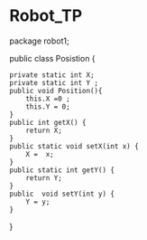 # Robot_TP
package robot1;

public class Posistion {

	private static int X;
	private static int Y ;
	public void Position(){
		this.X =0 ;
		this.Y = 0;
	}
	public int getX() {
		return X;
	}
	public static void setX(int x) {
		X =  x;
	}
	public static int getY() {
		return Y;
	}
	public  void setY(int y) {
		Y = y;
	}
}
